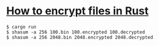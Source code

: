 # [How to encrypt files in Rust](https://kerkour.com/rust-file-encryption)


```shell
$ cargo run
$ shasum -a 256 100.bin 100.encrypted 100.decrypted
$ shasum -a 256 2048.bin 2048.encrypted 2048.decrypted
```
